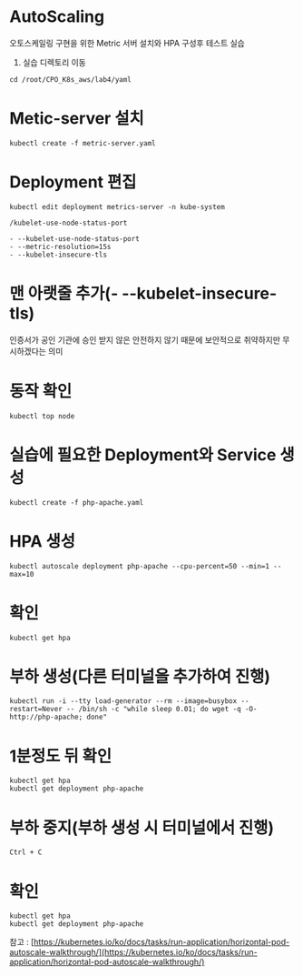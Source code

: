 # AutoScaling
오토스케일링 구현을 위한 Metric 서버 설치와 HPA 구성후 테스트 실습

1. 실습 디렉토리 이동
```
cd /root/CPO_K8s_aws/lab4/yaml
```


# Metic-server 설치

```
kubectl create -f metric-server.yaml
```

# Deployment 편집

```
kubectl edit deployment metrics-server -n kube-system
```

```
/kubelet-use-node-status-port

- --kubelet-use-node-status-port
- --metric-resolution=15s
- --kubelet-insecure-tls
```
# 맨 아랫줄 추가(- --kubelet-insecure-tls)	
인증서가 공인 기관에 승인 받지 않은 안전하지 않기 때문에 보안적으로 취약하지만 무시하겠다는 의미


# 동작 확인

```
kubectl top node
```

# 실습에 필요한 Deployment와 Service 생성

```
kubectl create -f php-apache.yaml
```

# HPA 생성

```
kubectl autoscale deployment php-apache --cpu-percent=50 --min=1 --max=10
```

# 확인

```
kubectl get hpa
```

# 부하 생성(다른 터미널을 추가하여 진행)

```
kubectl run -i --tty load-generator --rm --image=busybox --restart=Never -- /bin/sh -c "while sleep 0.01; do wget -q -O- http://php-apache; done"
```

# 1분정도 뒤 확인

```
kubectl get hpa
kubectl get deployment php-apache
```


# 부하 중지(부하 생성 시 터미널에서 진행)

```
Ctrl + C
```

# 확인

```
kubectl get hpa
kubectl get deployment php-apache
```

참고 : [https://kubernetes.io/ko/docs/tasks/run-application/horizontal-pod-autoscale-walkthrough/](https://kubernetes.io/ko/docs/tasks/run-application/horizontal-pod-autoscale-walkthrough/)
